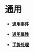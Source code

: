 # 通用<a name="ZH-CN_TOPIC_0000001192595160"></a>

-   **[通用事件](ts-universal-events.md)**  

-   **[通用属性](ts-universal-attributes.md)**  

-   **[手势处理](ts-gesture-processing.md)**  


